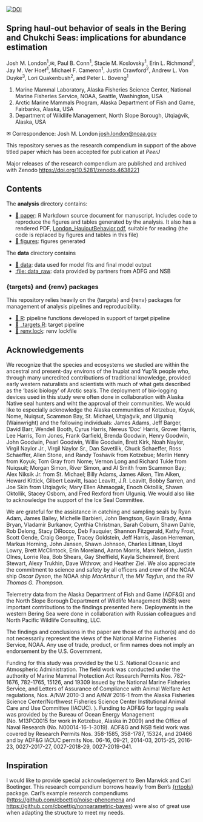 
<!-- README.md is generated from README.Rmd. Please edit that file -->
<!-- badges: start -->

[![DOI](https://zenodo.org/badge/DOI/10.5281/zenodo.4638221.svg)](https://doi.org/10.5281/zenodo.4638221)
<!-- badges: end -->

## Spring haul-out behavior of seals in the Bering and Chukchi Seas: implications for abundance estimation

Josh M. London<sup>1</sup>,✉, Paul B. Conn<sup>1</sup>, Stacie M.
Koslovsky<sup>1</sup>, Erin L. Richmond<sup>1</sup>, Jay M. Ver
Hoef<sup>1</sup>, Michael F. Cameron<sup>1</sup>, Justin
Crawford<sup>2</sup>, Andrew L. Von Duyke<sup>3</sup>, Lori
Quakenbush<sup>2</sup>, and Peter L. Boveng<sup>1</sup>

1.  Marine Mammal Laboratory, Alaska Fisheries Science Center, National
    Marine Fisheries Service, NOAA, Seattle, Washington, USA
2.  Arctic Marine Mammals Program, Alaska Department of Fish and Game,
    Fairbanks, Alaska, USA
3.  Department of Wildlife Management, North Slope Borough, Utqiaġvik,
    Alaska, USA

✉ Correspondence: Josh M. London <josh.london@noaa.gov>

This repository serves as the research compendium in support of the
above titled paper which has been accepted for publication at _PeerJ_

Major releases of the research compendium are published and archived
with Zenodo <https://doi.org/10.5281/zenodo.4638221>

## Contents

The **analysis** directory contains:

- [:file_folder: paper](/analysis/paper): R Markdown source document for
  manuscript. Includes code to reproduce the figures and tables
  generated by the analysis. It also has a rendered PDF,
  [London_HauloutBehavior.pdf](https://github.com/jmlondon/berchukHaulout/blob/main/analysis/paper/London_HauloutBehavior.pdf),
  suitable for reading (the code is replaced by figures and tables in
  this file)
- [:file_folder: figures](/analysis/figures): figures generated

The **data** directory contains

- [:file_folder: data](/data): data used for model fits and final model
  output
- [:file: data_raw](/data_raw): data provided by partners from ADFG and
  NSB

### {targets} and {renv} packages

This repository relies heavily on the {targets} and {renv} packages for
management of analysis pipelines and reproducibility.

- [:file_folder: R](/R): pipeline functions developed in support of
  target pipeline
- [:page_facing_up: \_targets.R](/_targets.R): target pipeline
- [:page_facing_up: renv.lock](/renv.lock): renv lockfile

## Acknowledgements

We recognize that the species and ecosystems we studied are within the ancestral
and present-day environs of the Inupiat and Yup'ik people who, through many
uncredited contributions of traditional knowledge, provided early western
naturalists and scientists with much of what gets described as the ‘basic
biology’ of Arctic seals. The deployment of bio-logging devices used in this
study were often done in collaboration with Alaska Native seal hunters and wiht the
approval of
their communities. We would like to especially acknowledge the Alaska communities of
Kotzebue, Koyuk, Nome, Nuiqsut, Scammon Bay, St. Michael, Utqiaġvik, and Ulguniq
(Wainwright) and the following individuals: James Adams, Jeff Barger, David
Barr, Wendell Booth, Cyrus Harris, Nereus 'Doc' Harris, Grover Harris, Lee
Harris, Tom Jones, Frank Garfield, Brenda Goodwin, Henry Goodwin, John Goodwin,
Pearl Goodwin, Willie Goodwin, Brett Kirk, Noah Naylor, Virgil Naylor Jr.,
Virgil Naylor Sr., Dan Savetilik, Chuck Schaeffer, Ross Schaeffer, Allen Stone,
and Randy Toshavik from Kotzebue; Merlin Henry from Koyuk; Tom
Gray from Nome; Vernon Long and Richard Tukle from Nuiqsuit; Morgan
Simon, River Simon, and Al Smith from Scammon Bay; Alex Niksik Jr. from
St. Michael; Billy Adams, James Aiken, Tim Aiken, Howard Kittick,
Gilbert Leavitt, Isaac Leavitt, J.R. Leavitt, Bobby Sarren, and Joe Skin from Utqiaġvik; 
Mary Ellen Ahmaogak, Enoch Oktollik, Shawn Oktollik, Stacey Osborn, and
Fred Rexford from Ulguniq. We would also like to acknowledge the support of the
Ice Seal Committee.

We are grateful for the assistance in catching and sampling seals by Ryan Adam,
James Bailey, Michelle Barbieri, John Bengtson, Gavin Brady, Anna Bryan,
Vladamir Burkanov, Cynthia Christman, Sarah Coburn, Shawn Dahle, Rob Delong,
Stacy DiRocco, Deb Fauquier, Shannon Fitzgerald, Kathy Frost, Scott Gende, Craig
George, Tracey Goldstein, Jeff Harris, Jason Herreman, Markus Horning, John
Jansen, Shawn Johnson, Charles Littnan, Lloyd Lowry, Brett McClintock, Erin
Moreland, Aaron Morris, Mark Nelson, Justin Olnes, Lorrie Rea, Bob Shears, Gay
Sheffield, Kayla Scheimreif, Brent Stewart, Alexy Trukhin, Dave Withrow, and
Heather Ziel. We also appreciate the commitment to science and safety by all
officers and crew of the NOAA ship _Oscar Dyson_, the NOAA ship _MacArthur II_,
the _MV Tayfun_, and the RV _Thomas G. Thompson_.

Telemetry data from the Alaska Department of Fish and Game (ADF&G) and the North
Slope Borough Department of Wildlife Management (NSB) were important
contributions to the findings presented here. Deployments in the western Bering
Sea were done in collaboration with Russian colleagues and North Pacific
Wildlife Consulting, LLC.

The findings and conclusions in the paper are those of the author(s) and do not
necessarily represent the views of the National Marine Fisheries Service, NOAA.
Any use of trade, product, or firm names does not imply an endorsement by the
U.S. Government. 

Funding for this study was
provided by the U.S. National Oceanic and Atmospheric Administration.
The field work was conducted under the authority of Marine Mammal
Protection Act Research Permits Nos. 782-1676, 782-1765, 15126, and
19309 issued by the National Marine Fisheries Service, and Letters of
Assurance of Compliance with Animal Welfare Act regulations, Nos. A/NW
2010-3 and A/NW 2016-1 from the Alaska Fisheries Science
Center/Northwest Fisheries Science Center Institutional Animal Care and
Use Committee (IACUC). ). Funding to ADF&G for tagging seals was
provided by the Bureau of Ocean Energy Management (No. M13PC0015 for
work in Kotzebue, Alaska in 2009) and the Office of Naval Research
(No. N00014-16-1-3019). ADF&G and NSB field work was covered by Research
Permits Nos. 358-1585, 358-1787, 15324, and 20466 and by ADF&G IACUC
permits Nos. 06-16, 09-21, 2014-03, 2015-25, 2016-23, 0027-2017-27,
0027-2018-29, 0027-2019-041.

## Inspiration

I would like to provide special acknowledgement to Ben Marwick and Carl
Boetinger. This research compendium borrows heavily from Ben’s
[{rrtools}](https://github.com/benmarwick/rrtools) package. Carl’s
example research compendiums
(<https://github.com/cboettig/noise-phenomena> and
<https://github.com/cboettig/nonparametric-bayes>) were also of great
use when adapting the structure to meet my needs.
